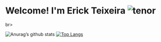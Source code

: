 # Welcome! I'm Erick Teixeira ![tenor](https://user-images.githubusercontent.com/76793266/111881763-d5c9cc00-8990-11eb-9353-d493027ea1bd.gif)

br>

![Anurag’s github stats](https://github-readme-stats.vercel.app/api?username=Erick-Teixeira&show_icons=true&count_private=true&theme=tokyonight)
[![Top Langs](https://github-readme-stats.vercel.app/api/top-langs/?username=Erick-Teixeira&layout=compact&theme=tokyonight)](https://github.com/anuraghazra/github-readme-stats)
